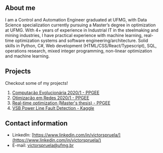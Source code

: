 ## About me

I am a Control and Automation Engineer graduated at UFMG, with Data Science specialization currently pursuing a Master’s degree in optimization at UFMG. With 4+ years of experience in Industrial IT in the steelmaking and mining industries, I have practical experience with machine learning, real-time optimization systems and software engineering/architecture. Solid skills in Python, C#, Web development (HTML/CSS/React/Typescript), SQL, operations research, mixed integer programming, non-linear optimization and machine learning.

## Projects
Checkout some of my projects!

1. [Computação Evolucionária 2020/1 - PPGEE](https://github.com/vicrsp/ce-ppgee)
2. [Otimização em Redes 2020/1 - PPGEE](https://github.com/vicrsp/otredes-ppgee)
3. [Real-time optimization (Master's thesis) - PPGEE](https://github.com/vicrsp/rto)
4. [VSB Power Line Fault Detection - Kaggle](https://github.com/vicrsp/mlen-capstone-udacity)

## Contact information
- LinkedIn: [https://www.linkedin.com/in/victorspruela/](https://www.linkedin.com/in/victorspruela/)
- E-mail: [victorspruela@ufmg.br](mailto:victorspruela@ufmg.br)


